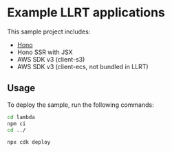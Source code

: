# Example LLRT applications

This sample project includes:

* [Hono](https://hono.dev/)
* Hono SSR with JSX
* AWS SDK v3 (client-s3)
* AWS SDK v3 (client-ecs, not bundled in LLRT)

## Usage
To deploy the sample, run the following commands:

```sh
cd lambda
npm ci
cd ../

npx cdk deploy
```
